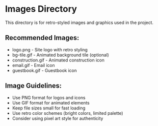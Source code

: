 # Images Directory

This directory is for retro-styled images and graphics used in the project.

## Recommended Images:
- logo.png - Site logo with retro styling
- bg-tile.gif - Animated background tile (optional)
- construction.gif - Animated construction icon
- email.gif - Email icon
- guestbook.gif - Guestbook icon

## Image Guidelines:
- Use PNG format for logos and icons
- Use GIF format for animated elements
- Keep file sizes small for fast loading
- Use retro color schemes (bright colors, limited palette)
- Consider using pixel art style for authenticity 
